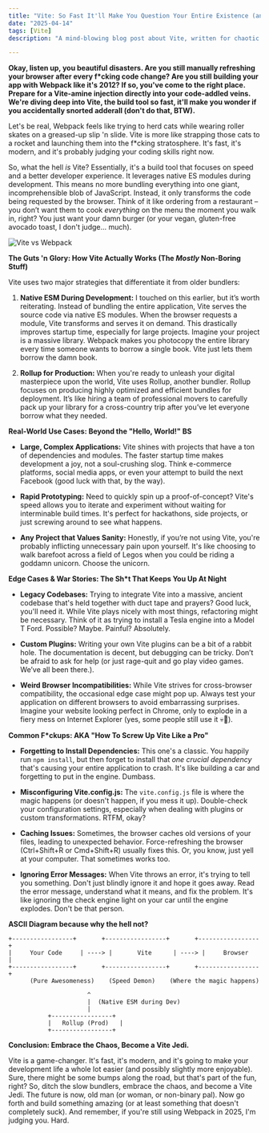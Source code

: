 ```yaml
---
title: "Vite: So Fast It'll Make You Question Your Entire Existence (and Also Your JS Framework Choice)"
date: "2025-04-14"
tags: [Vite]
description: "A mind-blowing blog post about Vite, written for chaotic Gen Z engineers. Prepare to have your webpack PTSD triggered... and then cured."

---
```


**Okay, listen up, you beautiful disasters. Are you still manually refreshing your browser after every f\*cking code change? Are you still building your app with Webpack like it's 2012? If so, you've come to the right place. Prepare for a Vite-amine injection directly into your code-addled veins. We're diving deep into Vite, the build tool so fast, it'll make you wonder if you accidentally snorted adderall (don't do that, BTW).**

Let's be real, Webpack feels like trying to herd cats while wearing roller skates on a greased-up slip 'n slide. Vite is more like strapping those cats to a rocket and launching them into the f\*cking stratosphere. It's fast, it's modern, and it's probably judging your coding skills right now.

So, what the hell *is* Vite? Essentially, it's a build tool that focuses on speed and a better developer experience. It leverages native ES modules during development. This means no more bundling everything into one giant, incomprehensible blob of JavaScript. Instead, it only transforms the code being requested by the browser. Think of it like ordering from a restaurant – you don’t want them to cook *everything* on the menu the moment you walk in, right? You just want your damn burger (or your vegan, gluten-free avocado toast, I don't judge... much).

![Vite vs Webpack](https://i.imgflip.com/5q1t5o.jpg)

**The Guts 'n Glory: How Vite Actually Works (The *Mostly* Non-Boring Stuff)**

Vite uses two major strategies that differentiate it from older bundlers:

1.  **Native ESM During Development:** I touched on this earlier, but it’s worth reiterating. Instead of bundling the entire application, Vite serves the source code via native ES modules. When the browser requests a module, Vite transforms and serves it on demand. This drastically improves startup time, especially for large projects.  Imagine your project is a massive library. Webpack makes you photocopy the entire library every time someone wants to borrow a single book. Vite just lets them borrow the damn book.

2.  **Rollup for Production:** When you're ready to unleash your digital masterpiece upon the world, Vite uses Rollup, another bundler. Rollup focuses on producing highly optimized and efficient bundles for deployment.  It’s like hiring a team of professional movers to carefully pack up your library for a cross-country trip after you’ve let everyone borrow what they needed.

**Real-World Use Cases: Beyond the "Hello, World!" BS**

*   **Large, Complex Applications:** Vite shines with projects that have a ton of dependencies and modules. The faster startup time makes development a joy, not a soul-crushing slog. Think e-commerce platforms, social media apps, or even your attempt to build the next Facebook (good luck with that, by the way).

*   **Rapid Prototyping:** Need to quickly spin up a proof-of-concept? Vite's speed allows you to iterate and experiment without waiting for interminable build times. It's perfect for hackathons, side projects, or just screwing around to see what happens.

*   **Any Project that Values Sanity:** Honestly, if you’re not using Vite, you're probably inflicting unnecessary pain upon yourself.  It's like choosing to walk barefoot across a field of Legos when you could be riding a goddamn unicorn. Choose the unicorn.

**Edge Cases & War Stories: The Sh\*t That Keeps You Up At Night**

*   **Legacy Codebases:** Trying to integrate Vite into a massive, ancient codebase that's held together with duct tape and prayers? Good luck, you'll need it. While Vite plays nicely with most things, refactoring might be necessary.  Think of it as trying to install a Tesla engine into a Model T Ford. Possible? Maybe. Painful? Absolutely.

*   **Custom Plugins:** Writing your own Vite plugins can be a bit of a rabbit hole. The documentation is decent, but debugging can be tricky. Don’t be afraid to ask for help (or just rage-quit and go play video games. We’ve all been there.).

*   **Weird Browser Incompatibilities:** While Vite strives for cross-browser compatibility, the occasional edge case might pop up. Always test your application on different browsers to avoid embarrassing surprises. Imagine your website looking perfect in Chrome, only to explode in a fiery mess on Internet Explorer (yes, some people still use it 💀🙏).

**Common F\*ckups: AKA "How To Screw Up Vite Like a Pro"**

*   **Forgetting to Install Dependencies:** This one's a classic. You happily run `npm install`, but then forget to install that *one crucial dependency* that's causing your entire application to crash.  It's like building a car and forgetting to put in the engine.  Dumbass.

*   **Misconfiguring Vite.config.js:** The `vite.config.js` file is where the magic happens (or doesn't happen, if you mess it up). Double-check your configuration settings, especially when dealing with plugins or custom transformations. RTFM, okay?

*   **Caching Issues:** Sometimes, the browser caches old versions of your files, leading to unexpected behavior. Force-refreshing the browser (Ctrl+Shift+R or Cmd+Shift+R) usually fixes this. Or, you know, just yell at your computer. That sometimes works too.

*   **Ignoring Error Messages:** When Vite throws an error, it's trying to tell you something. Don't just blindly ignore it and hope it goes away. Read the error message, understand what it means, and fix the problem. It's like ignoring the check engine light on your car until the engine explodes. Don't be that person.

**ASCII Diagram because why the hell not?**

```
+-----------------+       +-----------------+       +-----------------+
|     Your Code     | ----> |       Vite      | ----> |     Browser     |
+-----------------+       +-----------------+       +-----------------+
      (Pure Awesomeness)    (Speed Demon)    (Where the magic happens)

                      ^
                      |  (Native ESM during Dev)
                      |
           +-----------------+
           |   Rollup (Prod)   |
           +-----------------+
```

**Conclusion: Embrace the Chaos, Become a Vite Jedi.**

Vite is a game-changer. It's fast, it's modern, and it's going to make your development life a whole lot easier (and possibly slightly more enjoyable). Sure, there might be some bumps along the road, but that's part of the fun, right? So, ditch the slow bundlers, embrace the chaos, and become a Vite Jedi. The future is now, old man (or woman, or non-binary pal). Now go forth and build something amazing (or at least something that doesn't completely suck). And remember, if you're still using Webpack in 2025, I'm judging you. Hard.
